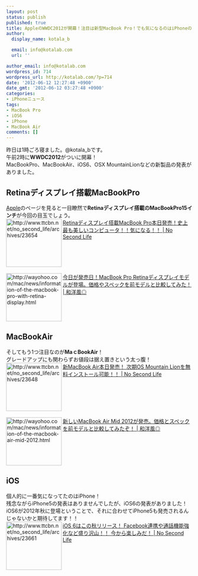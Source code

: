 ```yaml
---
layout: post
status: publish
published: true
title: AppleのWWDC2012が開幕！注目は新型MacBook Pro！でも気になるのはiPhoneのこと！
author:
  display_name: kotala_b

  email: info@kotalab.com
  url: ''

author_email: info@kotalab.com
wordpress_id: 714
wordpress_url: http://kotalab.com/?p=714
date: '2012-06-12 12:27:48 +0900'
date_gmt: '2012-06-12 03:27:48 +0900'
categories:
- iPhoneニュース
tags:
- MacBook Pro
- iOS6
- iPhone
- MacBook Air
comments: []
---
```

<p>昨日は1時ごろ寝ました。@kotala_bです。<br />
午前2時に<strong>WWDC2012</strong>がついに開幕！<br />
MacBookPro、MacBookAir、iOS6、OSX MountainLionなどの新製品の発表がありました。<br />
<!--more--></p>
<h2>Retinaディスプレイ搭載MacBookPro</h2>
<p><a href="http://www.apple.com/jp/mac/" title="apple" target="_blank">Apple</a>のページを見ると一目瞭然で<strong>Retinaディスプレイ搭載のMacBookPro15インチ</strong>が今回の目玉でしょう。<br />
<a href="http://www.ttcbn.net/no_second_life/archives/23654" target="_blank"><img title="Retinaディスプレイ搭載MacBook Pro本日発売！史上最も美しいコンピュータ！！気になる！！ | No Second Life" src="http://capture.heartrails.com/150x130?http://www.ttcbn.net/no_second_life/archives/23654" alt="http://www.ttcbn.net/no_second_life/archives/23654" width="150" height="130" align="left" /></a><a href="http://www.ttcbn.net/no_second_life/archives/23654" title="Retinaディスプレイ搭載MacBook Pro本日発売！史上最も美しいコンピュータ！！気になる！！ | No Second Life" target="_blank">Retinaディスプレイ搭載MacBook Pro本日発売！史上最も美しいコンピュータ！！気になる！！ | No Second Life</a><br style="clear:both;" /><br />
<a href="http://wayohoo.com/mac/news/information-of-the-macbook-pro-with-retina-display.html" target="_blank"><img title="今日が発売日！MacBook Pro Retinaディスプレイモデルが登場。価格やスペックを前モデルと比較してみた！ | 和洋風◎" src="http://capture.heartrails.com/150x130?http://wayohoo.com/mac/news/information-of-the-macbook-pro-with-retina-display.html" alt="http://wayohoo.com/mac/news/information-of-the-macbook-pro-with-retina-display.html" width="150" height="130" align="left" /></a><a href="http://wayohoo.com/mac/news/information-of-the-macbook-pro-with-retina-display.html" title="今日が発売日！MacBook Pro Retinaディスプレイモデルが登場。価格やスペックを前モデルと比較してみた！ | 和洋風◎" target="_blank">今日が発売日！MacBook Pro Retinaディスプレイモデルが登場。価格やスペックを前モデルと比較してみた！ | 和洋風◎</a><br style="clear:both;" /></p>
<h2>MacBookAir</h2>
<p>そしてもう1つ注目なのが<strong>MaｃBookAir</strong>！<br />
グレードアップにも関わらずお値段は据え置きという太っ腹！<br />
<a href="http://www.ttcbn.net/no_second_life/archives/23648" target="_blank"><img title="新MacBook Air本日発売！ 次期OS Mountain Lionを無料インストール可能！！ | No Second Life" src="http://capture.heartrails.com/150x130?http://www.ttcbn.net/no_second_life/archives/23648" alt="http://www.ttcbn.net/no_second_life/archives/23648" width="150" height="130" align="left" /></a><a href="http://www.ttcbn.net/no_second_life/archives/23648" title="新MacBook Air本日発売！ 次期OS Mountain Lionを無料インストール可能！！ | No Second Life" target="_blank">新MacBook Air本日発売！ 次期OS Mountain Lionを無料インストール可能！！ | No Second Life</a><br style="clear:both;" /><br />
<a href="http://wayohoo.com/mac/news/information-of-the-macbook-air-mid-2012.html" target="_blank"><img title="新しいMacBook Air Mid 2012が発売。価格とスペックを前モデルと比較してみたぞ！ | 和洋風◎" src="http://capture.heartrails.com/150x130?http://wayohoo.com/mac/news/information-of-the-macbook-air-mid-2012.html" alt="http://wayohoo.com/mac/news/information-of-the-macbook-air-mid-2012.html" width="150" height="130" align="left" /></a><a href="http://wayohoo.com/mac/news/information-of-the-macbook-air-mid-2012.html" title="新しいMacBook Air Mid 2012が発売。価格とスペックを前モデルと比較してみたぞ！ | 和洋風◎" target="_blank">新しいMacBook Air Mid 2012が発売。価格とスペックを前モデルと比較してみたぞ！ | 和洋風◎</a><br style="clear:both;" /></p>
<h2>iOS</h2>
<p>個人的に一番気になってたのはiPhone！<br />
残念ながらiPhone5の発表はありませんでしたが、iOS6の発表がありました！<br />
iOS6が2012年秋に登場ということで、それに合わせてiPhone5も発売されるんじゃないかと期待してます！！<br />
<a href="http://www.ttcbn.net/no_second_life/archives/23661" target="_blank"><img title="iOS 6はこの秋リリース！ Facebook連携や通話機能強化など盛り沢山！！ 今から楽しみだ！ | No Second Life" src="http://capture.heartrails.com/150x130?http://www.ttcbn.net/no_second_life/archives/23661" alt="http://www.ttcbn.net/no_second_life/archives/23661" width="150" height="130" align="left" /></a><a href="http://www.ttcbn.net/no_second_life/archives/23661" title="iOS 6はこの秋リリース！ Facebook連携や通話機能強化など盛り沢山！！ 今から楽しみだ！ | No Second Life" target="_blank">iOS 6はこの秋リリース！ Facebook連携や通話機能強化など盛り沢山！！ 今から楽しみだ！ | No Second Life</a><br style="clear:both;" /></p>
